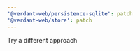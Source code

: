 ```yaml
---
'@verdant-web/persistence-sqlite': patch
'@verdant-web/store': patch
---
```


Try a different approach
